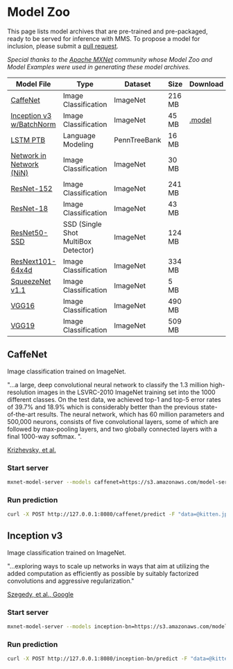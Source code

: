 # Model Zoo

This page lists model archives that are pre-trained and pre-packaged, ready to be served for inference with MMS.
To propose a model for inclusion, please submit a [pull request](https://github.com/awslabs/mxnet-model-server/pulls).

*Special thanks to the [Apache MXNet](https://mxnet.incubator.apache.org) community whose Model Zoo and Model Examples were used in generating these model archives.*


| Model File | Type | Dataset | Size | Download |
| --- | --- | --- | --- | --- |
| [CaffeNet](https://s3.amazonaws.com/model-server/models/caffenet/caffenet.model) | Image Classification | ImageNet | 216 MB |
| [Inception v3 w/BatchNorm](#inception) | Image Classification | ImageNet | 45 MB | [.model](https://s3.amazonaws.com/model-server/models/inception-bn/Inception-BN.model) |
| [LSTM PTB](https://s3.amazonaws.com/model-server/models/lstm_ptb/lstm_ptb.model) | Language Modeling | PennTreeBank | 16 MB |
| [Network in Network (NiN)](https://s3.amazonaws.com/model-server/models/nin/nin.model) | Image Classification | ImageNet | 30 MB |
| [ResNet-152](https://s3.amazonaws.com/model-server/models/resnet-152/resnet-152.model) | Image Classification | ImageNet | 241 MB |
| [ResNet-18](https://s3.amazonaws.com/model-server/models/resnet-18/resnet-18.model) | Image Classification | ImageNet | 43 MB |
| [ResNet50-SSD](https://s3.amazonaws.com/model-server/models/resnet50_ssd/resnet50_ssd_model.model) | SSD (Single Shot MultiBox Detector) | ImageNet | 124 MB |
| [ResNext101-64x4d](https://s3.amazonaws.com/model-server/models/resnext-101-64x4d/resnext-101-64x4d.model) | Image Classification | ImageNet | 334 MB |
| [SqueezeNet v1.1](https://s3.amazonaws.com/model-server/models/squeezenet_v1.1/squeezenet_v1.1.model) | Image Classification | ImageNet | 5 MB |
| [VGG16](https://s3.amazonaws.com/model-server/models/vgg16/vgg16.model) | Image Classification | ImageNet | 490 MB |
| [VGG19](https://s3.amazonaws.com/model-server/models/vgg19/vgg19.model) | Image Classification | ImageNet | 509 MB |

## <a name="caffenet"></a>CaffeNet
Image classification trained on ImageNet.

"...a large, deep convolutional neural network to classify the 1.3 million high-resolution images in the LSVRC-2010 ImageNet training set into the 1000 different classes. On the test data, we achieved top-1 and top-5 error rates of 39.7\% and 18.9\% which is considerably better than the previous state-of-the-art results. The neural network, which has 60 million parameters and 500,000 neurons, consists of five convolutional layers, some of which are followed by max-pooling layers, and two globally connected layers with a final 1000-way softmax. ".

[Krizhevsky, et al.](http://papers.nips.cc/paper/4824-imagenet-classification-with-deep-convolutional-neural-networks)
### Start server
```bash
mxnet-model-server --models caffenet=https://s3.amazonaws.com/model-server/models/caffenet/caffenet.model
```

### Run prediction
```bash
curl -X POST http://127.0.0.1:8080/caffenet/predict -F "data=@kitten.jpeg"
```

## <a name="inception"></a>Inception v3
Image classification trained on ImageNet.

"...exploring ways to scale up networks in ways that aim at utilizing
the added computation as efficiently as possible by suitably
factorized convolutions and aggressive regularization."

[Szegedy, et al., Google](https://arxiv.org/pdf/1512.00567.pdf)
### Start server
```bash
mxnet-model-server --models inception-bn=https://s3.amazonaws.com/model-server/models/inception-bn/Inception-BN.model
```

### Run prediction
```bash
curl -X POST http://127.0.0.1:8080/inception-bn/predict -F "data=@kitten.jpeg"
```
